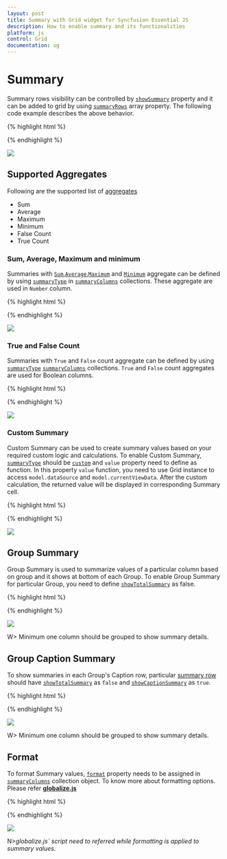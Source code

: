 ```yaml
---
layout: post
title: Summary with Grid widget for Syncfusion Essential JS
description: How to enable summary and its functionalities
platform: js
control: Grid
documentation: ug
---
```

# Summary

Summary rows visibility can be controlled by [`showSummary`](http://help.syncfusion.com/js/api/ejgrid#members:showsummary "showSummary") property and it can be added to grid by using [`summaryRows`](http://help.syncfusion.com/js/api/ejgrid#members:summaryrows "summaryRows") array property. The following code example describes the above behavior.

{% highlight html %}

<div id="Grid"></div>
<script type="text/javascript">
  $("#Grid").ejGrid({
     // the datasource "window.gridData" is referred from jsondata.min.js
      dataSource: window.gridData,
      showSummary: true,
      summaryRows: [{
          title: "Sum",
          summaryColumns: [{
              summaryType: ej.Grid.SummaryType.Sum,
              displayColumn: "Freight",
              dataMember: "Freight",
              format: "{0:C2}"
          }]
      }],
      allowPaging: true,
      columns: [
          { field: "OrderID", headerText: "Order ID", isPrimaryKey: true, textAlign: ej.TextAlign.Right, width: 80 },
          {field: "EmployeeID",headerText: "Employee ID",editType: ej.Grid.EditingType.NumericEdit,textAlign: ej.TextAlign.Right,width: 80 },
          {field: "ShipCity",headerText: "Ship City",width: 90},
          {field: "ShipCountry",headerText: "Ship Country", width: 100},
          { field: "Freight", headerText: "Freight", textAlign: ej.TextAlign.Right, width: 80, format: "{0:C}" }
      ]
  });
  
</script>
{% endhighlight %}

![](Summary_images/summaryGrid_img1.png)


## Supported Aggregates 

Following are the supported list of [aggregates](http://help.syncfusion.com/js/datamanager/summary#) 

* Sum
* Average
* Maximum
* Minimum
* False Count
* True Count

### Sum, Average, Maximum and minimum


Summaries with [`Sum`](http://help.syncfusion.com/js/datamanager/summary#sum "sum"),[`Average`](http://help.syncfusion.com/js/datamanager/summary#avg "Average"),[`Maximum`](http://help.syncfusion.com/js/datamanager/summary#max "maximum") and [`Minimum`](http://help.syncfusion.com/js/datamanager/summary#min "min") aggregate can be defined by using  [`summaryType`](http://help.syncfusion.com/js/api/ejgrid#members:summaryrows-summarycolumns-summarytype "summaryType") in [`summaryColumns`](http://help.syncfusion.com/js/api/ejgrid#members:summaryrows-summarycolumns "summaryColumns") collections. These aggregate are used in `Number` column.

{% highlight html %}
<div id="Grid"></div>
<script type="text/javascript">
  $("#Grid").ejGrid({
      /// the datasource "window.gridData" is referred from jsondata.min.js
      dataSource: window.gridData,
      showSummary: true,
      summaryRows: [{
          title: "Sum",
          summaryColumns: [{
              summaryType: ej.Grid.SummaryType.Sum,
              displayColumn: "Freight",
              dataMember: "Freight",
              format: "{0:C2}"
          }]
      }, {
          title: "Average",
          summaryColumns: [{
              summaryType: ej.Grid.SummaryType.Average,
              displayColumn: "Freight",
              dataMember: "Freight",
              format: "{0:C2}"
          }]
      }, {
          title: "Maximum",
          summaryColumns: [{
              summaryType: ej.Grid.SummaryType.Maximum,
              displayColumn: "Freight",
              dataMember: "Freight",
              format: "{0:C2}"
          }]
      }, {
          title: "Minimum",
          summaryColumns: [{
              summaryType: ej.Grid.SummaryType.Minimum,
              displayColumn: "Freight",
              dataMember: "Freight",
              format: "{0:C2}"
          }]
      }],
      allowPaging: true,
      columns:
          [
              { field: "OrderID", headerText: "Order ID", isPrimaryKey: true, textAlign: ej.TextAlign.Right, width: 80 },
              { field: "EmployeeID", headerText: "Employee ID", editType: ej.Grid.EditingType.NumericEdit, textAlign: ej.TextAlign.Right, width: 80 },
              { field: "ShipCity", headerText: "Ship City", width: 90 },
              { field: "ShipCountry", headerText: "Ship Country", width: 100 },
              { field: "Freight", headerText: "Freight", textAlign: ej.TextAlign.Right, width: 80, format: "{0:C}" }
          ]
  });
</script>



{% endhighlight %}

![](Summary_images/summaryGrid_img2.png)


### True and False Count 

Summaries with `True` and `False` count aggregate can be defined by using [`summaryType`](http://help.syncfusion.com/js/api/ejgrid#members:summaryrows-summarycolumns-summarytype "summaryType") [`summaryColumns`](http://help.syncfusion.com/js/api/ejgrid#members:summaryrows-summarycolumns "summaryColumns") collections. `True` and `False` count aggregates are used for Boolean columns.

{% highlight html %}

<div id="Grid"></div>
<script type="text/javascript">
  $("#Grid").ejGrid({
      /// the datasource "window.gridData" is referred from jsondata.min.js
      dataSource: window.gridData,
      showSummary: true,
      summaryRows: [{
          title: "False Count",
          summaryColumns: [{
              summaryType: ej.Grid.SummaryType.FalseCount,
              displayColumn: "Verified",
              dataMember: "Verified"
          }]
      }, {
          title: "True Count",
          summaryColumns: [{
              summaryType: ej.Grid.SummaryType.TrueCount,
              displayColumn: "Verified",
              dataMember: "Verified"
          }]
      }],
      allowPaging: true,
      columns:
          [
              { field: "OrderID", headerText: "Order ID", isPrimaryKey: true, textAlign: ej.TextAlign.Right, width: 80 },
              { field: "EmployeeID", headerText: "Employee ID", editType: ej.Grid.EditingType.NumericEdit, textAlign: ej.TextAlign.Right, width: 80 },
              { field: "ShipCity", headerText: "Ship City", width: 90 },
              { field: "ShipCountry", headerText: "Ship Country", width: 100 },
              { field: "Verified", headerText: "Verified", width: 80 }
          ]
  });
</script>



{% endhighlight %}

![](Summary_images/summaryGrid_img3.png)


### Custom Summary

Custom Summary can be used to create summary values based on your required custom logic and calculations. To enable Custom Summary, [`summaryType`](http://help.syncfusion.com/js/api/ejgrid#members:summaryrows-summarycolumns-summarytype "summaryType") should be [`custom`](http://help.syncfusion.com/js/grid/summary#custom-summary-by-string "custom") and `value` property need to define as function. In this property `value` function, you need to use Grid instance to access `model.dataSource` and `model.currentViewData`. After the custom calculation, the returned value will be displayed in corresponding Summary cell.


{% highlight html %}

<div id="Grid"></div>
<script type="text/javascript">
  function currency() {
      //to get grid instance
      var gridObj = $("#Grid").ejGrid("instance");
      //ej.sum is aggreagte to add datas of freight from datasource
      return ej.sum(gridObj.model.dataSource, "Freight");
  }
  $("#Grid").ejGrid({
      // the datasource "window.gridData" is referred from jsondata.min.js
      dataSource: window.gridData,
      showSummary: true,
      summaryRows: [{
          title: "Currency",
          summaryColumns: [{
              summaryType: ej.Grid.SummaryType.Custom,
              customSummaryValue: currency,
              displayColumn: "Freight",
              format: "{0:C2}"
          }]
      }],
      allowPaging: true,
      columns:
          [
              { field: "OrderID", headerText: "Order ID", textAlign: ej.TextAlign.Right, width: 70 },
              { field: "CustomerID", headerText: "Customer ID", textAlign: ej.TextAlign.Left, width: 70 },
              { field: "EmployeeID", headerText: "Employee ID", textAlign: ej.TextAlign.Right, width: 70 },
              { field: "ShipCity", headerText: "Ship City", textAlign: ej.TextAlign.Left, width: 70 },
              { field: "Freight",  headerText: "Freight",textAlign: ej.TextAlign.Right, width: 70,format: "{0:C2}"}]
  });
</script>


{% endhighlight %}

![](Summary_images/summaryGrid_img4.png)


## Group Summary

Group Summary is used to summarize values of a particular column based on group and it shows at bottom of each Group. To enable Group Summary for particular Group, you need to define [`showTotalSummary`](http://help.syncfusion.com/js/api/ejgrid#members:summaryrows-showtotalsummary "showTotalSummary") as false.

{% highlight html %}
<div id="Grid"></div>
<script type="text/javascript">
  $("#Grid").ejGrid({
      // the datasource "window.gridData" is referred from jsondata.min.js
      dataSource: window.gridData,
      showSummary: true,
      summaryRows: [{
          summaryColumns: [{
              summaryType: ej.Grid.SummaryType.Sum,
              displayColumn: "Freight",
              dataMember: "Freight",
              format: "{0:C2}",
              prefix: "Sum = "
          }],
          showTotalSummary: false
      }],
      allowPaging: true,
      allowSorting: true,
      allowGrouping: true,
      groupSettings: {
          groupedColumns: ["CustomerID"]
      },
      columns:
          [
              { field: "OrderID", headerText: "Order ID", width: 80, isPrimaryKey: true },
              { field: "CustomerID", headerText: "Customer ID", textAlign: ej.TextAlign.Right, width: 75 },
              { field: "ShipCity", headerText: 'Ship City', width: 150 },
              { field: "EmployeeID", headerText: "Employee ID", width: 75, textAlign: ej.TextAlign.Right },
              { field: "Freight", headerText: "Freight", width: 75, textAlign: ej.TextAlign.Right, format: "{0:C}" }
          ]
  });
</script>



{% endhighlight %}

![](Summary_images/summaryGrid_img5.png)


W> Minimum one column should be grouped to show summary details.

## Group Caption Summary

To show summaries in each Group's Caption row, particular [summary row](http://help.syncfusion.com/js/api/ejgrid#members:summaryrows) should have [`showTotalSummary`](http://help.syncfusion.com/js/api/ejgrid#members:summaryrows-showtotalsummary "showtotalsummary") as `false` and [`showCaptionSummary`](http://help.syncfusion.com/js/api/ejgrid#members:summaryrows-showcaptionsummary "showCaptionSummary") as `true`.


{% highlight html %}
<div id="Grid"></div>
<script type="text/javascript">
  $("#Grid").ejGrid({
      dataSource: data,
      showSummary: true,
      summaryRows: [{
          showCaptionSummary: true,
          summaryColumns: [{
              summaryType: ej.Grid.SummaryType.Average,
              displayColumn: "Freight",
              dataMember: "Freight",
              format: "{0:C2}",
              prefix: "Average = "
          }],
          showTotalSummary: false
      }],
      allowPaging: true,
      allowGrouping: true,
      groupSettings: {
          groupedColumns: ["EmployeeID"]
      },
      columns:
          [
              { field: "OrderID", headerText: "Order ID", width: 80, isPrimaryKey: true },
              { field: "CustomerID", headerText: "Customer ID", textAlign: ej.TextAlign.Right, width: 75 },
              { field: "ShipCity", headerText: 'Ship City', width: 150 },
              { field: "EmployeeID", headerText: "Employee ID", width: 75, textAlign: ej.TextAlign.Right },
              { field: "Freight", headerText: "Freight", width: 75, textAlign: ej.TextAlign.Right, format: "{0:C}" }
          ]
  });
</script>


{% endhighlight %}

![](Summary_images/summaryGrid_img6.png)


W> Minimum one column should be grouped to show summary details.

## Format

To format Summary values, [`format`](http://help.syncfusion.com/js/api/ejgrid#members:summaryrows-summarycolumns-format "format") property needs to be assigned in [`summaryColumns`](http://help.syncfusion.com/js/api/ejgrid#members:summaryrows-summarycolumns "summaryColumns") collection object.  To know more about formatting options. Please refer [**globalize.js**](https://github.com/jquery/globalize/tree/v0.1.1#)

{% highlight html %}
<div id="Grid"></div>
<script type="text/javascript">
  $("#Grid").ejGrid({
      /// the datasource "window.gridData" is referred from jsondata.min.js
      dataSource: window.gridData,
      showSummary: true,
      summaryRows: [{
          title: "Sum",
          summaryColumns: [{
              summaryType: ej.Grid.SummaryType.Sum,
              displayColumn: "Freight",
              dataMember: "Freight",
              format: "{0:C2}"
          }]
      }],
      allowPaging: true,
      columns:
          [
              { field: "OrderID", headerText: "Order ID", isPrimaryKey: true, textAlign: ej.TextAlign.Right, width: 80 },
              { field: "EmployeeID", headerText: "Employee ID", textAlign: ej.TextAlign.Right, width: 80 },
              { field: "ShipCity", headerText: "Ship City", width: 90 },
              { field: "ShipCountry", headerText: "Ship Country", width: 100 },
              { field: "Freight", headerText: "Freight", textAlign: ej.TextAlign.Right, width: 80, format: "{0:C}" }
          ]
  });
</script>



{% endhighlight %}

![](Summary_images/summaryGrid_img7.png)


N>_globalize.js` script need to referred while formatting is applied to summary values._

